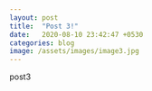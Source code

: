 ```yaml
---
layout: post
title:  "Post 3!"
date:   2020-08-10 23:42:47 +0530
categories: blog
image: /assets/images/image3.jpg
---
```

post3